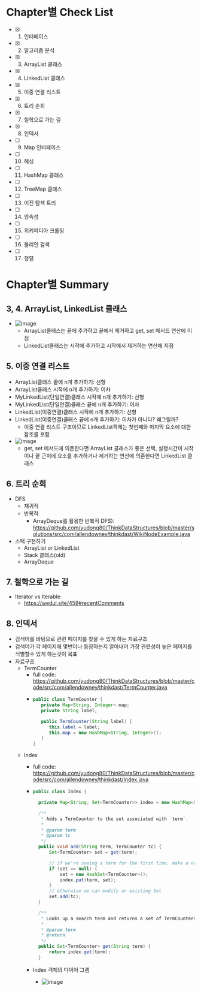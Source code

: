 
# Chapter별 Check List
- [x] 1. 인터페이스
- [x] 2. 알고리즘 분석
- [x] 3. ArrayList 클래스
- [x] 4. LinkedList 클래스
- [x] 5. 이중 연결 리스트
- [x] 6. 트리 순회
- [x] 7. 철학으로 가는 길
- [x] 8. 인덱서
- [ ] 9. Map 인터페이스
- [ ] 10. 해싱
- [ ] 11. HashMap 클래스
- [ ] 12. TreeMap 클래스
- [ ] 13. 이진 탐색 트리
- [ ] 14. 영속성 
- [ ] 15. 위키피디아 크롤링
- [ ] 16. 불리언 검색
- [ ] 17. 정렬


# Chapter별 Summary
## 3, 4. ArrayList, LinkedList 클래스
- ![image](https://user-images.githubusercontent.com/20143765/76139580-a2254800-6094-11ea-9f90-e395ca8aa0bf.png)
   - ArrayList클래스는 끝에 추가하고 끝에서 제거하고 get, set 메서드 연산에 이점
   - LinkedList클래스는 시작에 추가하고 시작에서 제거하는 연산에 지점
## 5. 이중 연결 리스트
- ArrayList클래스 끝에 n개 추가하기: 선형
- ArrayList클래스 시작에 n개 추가하기: 이차
- MyLinkedList(단일연결)클래스 시작에 n개 추가하기: 선형
- MyLinkedList(단일연결)클래스 끝에 n개 추가하기: 이차
- LinkedList(이중연결)클래스 시작에 n개 추가하기: 선형
- LinkedList(이중연결)클래스 끝에 n개 추가하기: 이차가 아니다? 왜그럴까?
   - 이중 연결 리스트 구조이므로 LinkedList객체는 첫번째와 마지막 요소에 대한 참조를 포함
- ![image](https://user-images.githubusercontent.com/20143765/76139776-ffba9400-6096-11ea-8035-4f119843e140.png)
   - get, set 메서드에 의존한다면 ArrayList 클래스가 좋은 선택, 실행시간이 시작이나 끝 근처에 요소를 추가하거나 제거하는 연산에 의존한다면 LinkedList 클래스

## 6. 트리 순회
- DFS
   - 재귀적
   - 반복적
      - ArrayDeque를 활용한 반복적 DFS): https://github.com/yudong80/ThinkDataStructures/blob/master/solutions/src/com/allendowney/thinkdast/WikiNodeExample.java
- 스택 구현하기
   - ArrayList or LinkedList
   - Stack 클래스(old)
   - ArrayDeque
  
## 7. 철학으로 가는 길
- Iterator vs Iterable
   - https://wedul.site/459#recentComments

## 8. 인덱서
- 검색어를 바탕으로 관련 페이지를 찾을 수 있게 하는 자료구조
- 검색어가 각 페이지에 몇번이나 등장하는지 알아내어 가장 관련성이 높은 페이지를 식별할수 있게 하는것이 목표
- 자료구조
   - TermCounter
      - full code: https://github.com/yudong80/ThinkDataStructures/blob/master/code/src/com/allendowney/thinkdast/TermCounter.java
      - ``` java
        public class TermCounter {
           private Map<String, Integer> map;
           private String label;

           public TermCounter(String label) {
              this.label = label;
              this.map = new HashMap<String, Integer>();
           }
        }
        ```
   - Index
      - full code: https://github.com/yudong80/ThinkDataStructures/blob/master/code/src/com/allendowney/thinkdast/Index.java
      - ``` java
        public class Index {

          private Map<String, Set<TermCounter>> index = new HashMap<String, Set<TermCounter>>();

          /**
           * Adds a TermCounter to the set associated with `term`.
           *
           * @param term
           * @param tc
           */
          public void add(String term, TermCounter tc) {
              Set<TermCounter> set = get(term);

              // if we're seeing a term for the first time, make a new Set
              if (set == null) {
                  set = new HashSet<TermCounter>();
                  index.put(term, set);
              }
              // otherwise we can modify an existing Set
              set.add(tc);
          }

          /**
           * Looks up a search term and returns a set of TermCounters.
           *
           * @param term
           * @return
           */
          public Set<TermCounter> get(String term) {
              return index.get(term);
          }
         ```
   
      - Index 객체의 다이어 그램
         - ![image](https://user-images.githubusercontent.com/20143765/76166727-14388280-61a4-11ea-8f3d-08a99d6f0a9d.png)


